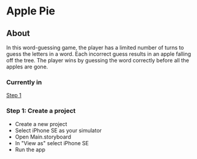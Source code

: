 # Apple Pie

## About
In this word-guessing game, the player has a limited number of turns to guess the letters in a word. Each incorrect guess results in an apple falling off the tree. The player wins by guessing the word correctly before all the apples are gone.

### Currently in
[Step 1](#step-1-:-create-a-project)

### Step 1: Create a project
- Create a new project
- Select iPhone SE as your simulator
- Open Main.storyboard
- In "View as" select iPhone SE
- Run the app

